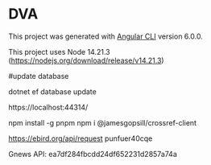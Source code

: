 ﻿# DVA

This project was generated with [Angular CLI](https://github.com/angular/angular-cli) version 6.0.0.


This project uses Node 14.21.3 (https://nodejs.org/download/release/v14.21.3)


#update database

dotnet ef database update


https://localhost:44314/

npm install -g pnpm
npm i @jamesgopsill/crossref-client

https://ebird.org/api/request punfuer40cqe

Gnews API: ea7df284fbcdd24df652231d2857a74a